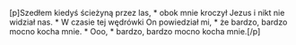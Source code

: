 [p]Szedłem kiedyś ścieżyną przez las, * obok mnie kroczył Jezus i nikt nie widział nas. * W czasie tej wędrówki On powiedział mi, * że bardzo, bardzo mocno kocha mnie. * Ooo, * bardzo, bardzo mocno kocha mnie.[/p]